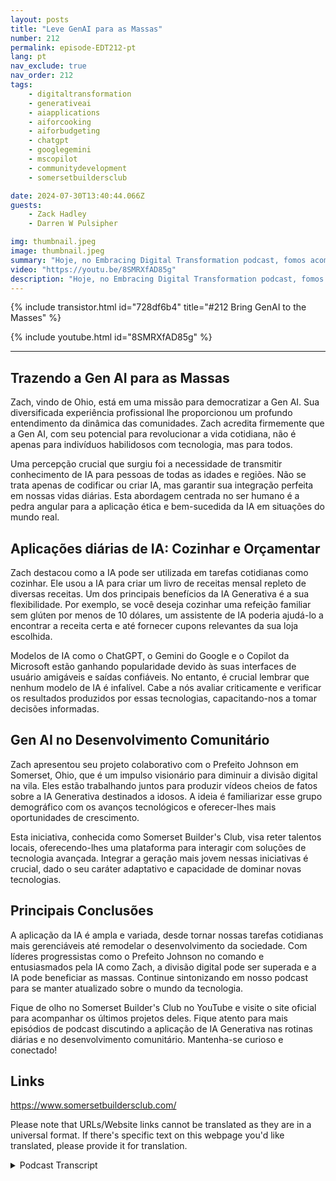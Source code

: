 ```yaml
---
layout: posts
title: "Leve GenAI para as Massas"
number: 212
permalink: episode-EDT212-pt
lang: pt
nav_exclude: true
nav_order: 212
tags:
    - digitaltransformation
    - generativeai
    - aiapplications
    - aiforcooking
    - aiforbudgeting
    - chatgpt
    - googlegemini
    - mscopilot
    - communitydevelopment
    - somersetbuildersclub

date: 2024-07-30T13:40:44.066Z
guests:
    - Zack Hadley
    - Darren W Pulsipher

img: thumbnail.jpeg
image: thumbnail.jpeg
summary: "Hoje, no Embracing Digital Transformation podcast, fomos acompanhados por Zach Hadley, um profissional multifacetado com uma vasta experiência que vai desde o planejamento urbano até o desenvolvimento de imóveis corporativos. Juntos, com o nosso anfitrião e Chefe de Arquiteto de Soluções Darren Pulsipher, explorámos o incrível potencial da Inteligência Artificial Generativa (Gen AI) e o seu papel transformador na melhoria das vidas cotidianas, especialmente dos idosos."
video: "https://youtu.be/8SMRXfAD85g"
description: "Hoje, no Embracing Digital Transformation podcast, fomos acompanhados por Zach Hadley, um profissional multifacetado com uma vasta experiência que vai desde o planejamento urbano até o desenvolvimento de imóveis corporativos. Juntos, com o nosso anfitrião e Chefe de Arquiteto de Soluções Darren Pulsipher, explorámos o incrível potencial da Inteligência Artificial Generativa (Gen AI) e o seu papel transformador na melhoria das vidas cotidianas, especialmente dos idosos."
---
```


<div>
{% include transistor.html id="728df6b4" title="#212 Bring GenAI to the Masses" %}

{% include youtube.html id="8SMRXfAD85g" %}
</div>

---

## Trazendo a Gen AI para as Massas

Zach, vindo de Ohio, está em uma missão para democratizar a Gen AI. Sua diversificada experiência profissional lhe proporcionou um profundo entendimento da dinâmica das comunidades. Zach acredita firmemente que a Gen AI, com seu potencial para revolucionar a vida cotidiana, não é apenas para indivíduos habilidosos com tecnologia, mas para todos.

Uma percepção crucial que surgiu foi a necessidade de transmitir conhecimento de IA para pessoas de todas as idades e regiões. Não se trata apenas de codificar ou criar IA, mas garantir sua integração perfeita em nossas vidas diárias. Esta abordagem centrada no ser humano é a pedra angular para a aplicação ética e bem-sucedida da IA em situações do mundo real.

## Aplicações diárias de IA: Cozinhar e Orçamentar

Zach destacou como a IA pode ser utilizada em tarefas cotidianas como cozinhar. Ele usou a IA para criar um livro de receitas mensal repleto de diversas receitas. Um dos principais benefícios da IA Generativa é a sua flexibilidade. Por exemplo, se você deseja cozinhar uma refeição familiar sem glúten por menos de 10 dólares, um assistente de IA poderia ajudá-lo a encontrar a receita certa e até fornecer cupons relevantes da sua loja escolhida.

Modelos de IA como o ChatGPT, o Gemini do Google e o Copilot da Microsoft estão ganhando popularidade devido às suas interfaces de usuário amigáveis e saídas confiáveis. No entanto, é crucial lembrar que nenhum modelo de IA é infalível. Cabe a nós avaliar criticamente e verificar os resultados produzidos por essas tecnologias, capacitando-nos a tomar decisões informadas.

## Gen AI no Desenvolvimento Comunitário

Zach apresentou seu projeto colaborativo com o Prefeito Johnson em Somerset, Ohio, que é um impulso visionário para diminuir a divisão digital na vila. Eles estão trabalhando juntos para produzir vídeos cheios de fatos sobre a IA Generativa destinados a idosos. A ideia é familiarizar esse grupo demográfico com os avanços tecnológicos e oferecer-lhes mais oportunidades de crescimento.

Esta iniciativa, conhecida como Somerset Builder's Club, visa reter talentos locais, oferecendo-lhes uma plataforma para interagir com soluções de tecnologia avançada. Integrar a geração mais jovem nessas iniciativas é crucial, dado o seu caráter adaptativo e capacidade de dominar novas tecnologias.

## Principais Conclusões

A aplicação da IA ​​é ampla e variada, desde tornar nossas tarefas cotidianas mais gerenciáveis ​​até remodelar o desenvolvimento da sociedade. Com líderes progressistas como o Prefeito Johnson no comando e entusiasmados pela IA como Zach, a divisão digital pode ser superada e a IA pode beneficiar as massas. Continue sintonizando em nosso podcast para se manter atualizado sobre o mundo da tecnologia.

Fique de olho no Somerset Builder's Club no YouTube e visite o site oficial para acompanhar os últimos projetos deles. Fique atento para mais episódios de podcast discutindo a aplicação de IA Generativa nas rotinas diárias e no desenvolvimento comunitário. Mantenha-se curioso e conectado!

## Links

https://www.somersetbuildersclub.com/ 

Please note that URLs/Website links cannot be translated as they are in a universal format. If there's specific text on this webpage you'd like translated, please provide it for translation.



<details>
<summary> Podcast Transcript </summary>

<p></p>

</details>
